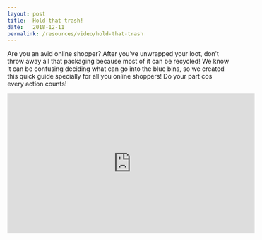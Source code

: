 ```yaml
---
layout: post
title:  Hold that trash!
date:   2018-12-11
permalink: /resources/video/hold-that-trash
---
```

Are you an avid online shopper? After you’ve unwrapped your loot, don’t throw away all that packaging because most of it can be recycled! We know it can be confusing deciding what can go into the blue bins, so we created this quick guide specially for all you online shoppers! Do your part cos every action counts!

<div class="bp-youtube">
      <iframe width="560" height="315" src="https://www.youtube.com/embed/A4hzKAcpFp4" frameborder="0" allow="autoplay; encrypted-media" allowfullscreen></iframe>
</div>
